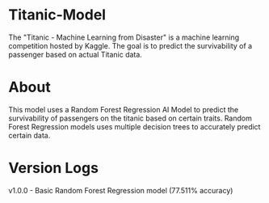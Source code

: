 # Titanic-Model

The "Titanic - Machine Learning from Disaster" is a machine learning competition hosted by Kaggle. The goal is to predict the survivability of a passenger based on actual Titanic data.

# About
This model uses a Random Forest Regression AI Model to predict the survivability of passengers on the titanic based on certain traits. Random Forest Regression models uses multiple decision trees to accurately predict certain data. 

# Version Logs
v1.0.0 - Basic Random Forest Regression model (77.511% accuracy)

